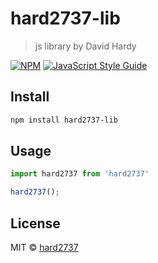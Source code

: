 # hard2737-lib

> js library by David Hardy

[![NPM](https://img.shields.io/npm/v/hard2737-lib.svg)](https://www.npmjs.com/package/hard2737-react) [![JavaScript Style Guide](https://img.shields.io/badge/code_style-standard-brightgreen.svg)](https://standardjs.com)

## Install

```bash
npm install hard2737-lib
```

## Usage

```ts
import hard2737 from 'hard2737'

hard2737();
```

## License

MIT © [hard2737](https://github.com/hard2737)
